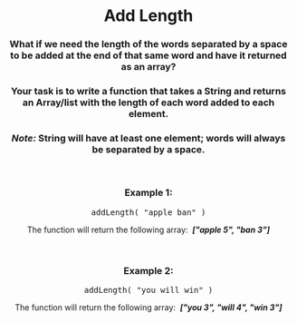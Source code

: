 <div align = "center">

# Add Length

</div>

<div align = "center">

<h3>What if we need the length of the words separated by a space to be added at the end of that same word and have it returned as an array?</h3>

<h3>Your task is to write a function that takes a String and returns an Array/list with the length of each word added to each element.</h3>

<h3><em>Note:</em> String will have at least one element; words will always be separated by a space.</h3>

<br>

<h3>Example 1:</h3>

<pre>addLength(&nbsp;"apple ban"&nbsp;)</pre>

<p>The function will return the following array: &nbsp;<em><strong>["apple 5", "ban 3"]</strong></em></p>

<br>

<h3>Example 2:</h3>

<pre>addLength(&nbsp;"you will win"&nbsp;)</pre>

<p>The function will return the following array: &nbsp;<em><strong>["you 3", "will 4", "win 3"]</strong></em></p>

<br>

</div>
